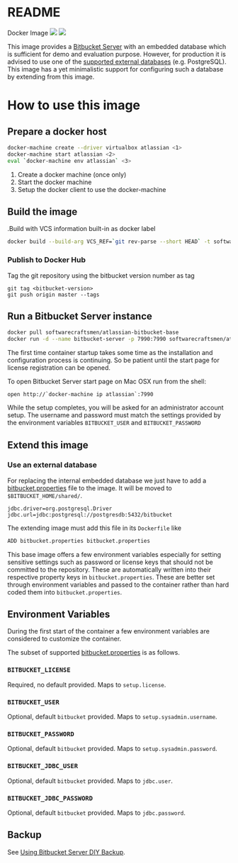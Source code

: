 # README

Docker Image [![](https://images.microbadger.com/badges/image/softwarecraftsmen/atlassian-bitbucket-base.svg)](https://microbadger.com/images/softwarecraftsmen/atlassian-bitbucket-base "atlassian-bitbucket-base image layers")  [![](https://images.microbadger.com/badges/version/softwarecraftsmen/atlassian-bitbucket-base.svg)](https://microbadger.com/images/softwarecraftsmen/atlassian-bitbucket-base "atlassian-bitbucket-base image layers")

This image provides a [Bitbucket Server](https://www.atlassian.com/software/bitbucket/server) with an embedded database which is sufficient for demo and evaluation purpose. However, for production it is advised to use one of the [supported external databases](https://confluence.atlassian.com/bitbucketserver/connecting-bitbucket-server-to-an-external-database-776640378.html) (e.g. PostgreSQL). This image has a yet minimalistic support for configuring such a database by extending from this image.

# How to use this image

## Prepare a docker host

```sh
docker-machine create --driver virtualbox atlassian <1>
docker-machine start atlassian <2>
eval `docker-machine env atlassian` <3>
```

1. Create a docker machine (once only)
2. Start the docker machine
3. Setup the docker client to use the docker-machine

## Build the image

.Build with VCS information built-in as docker label
```sh
docker build --build-arg VCS_REF=`git rev-parse --short HEAD` -t softwarecraftsmen/atlassian-bitbucket-base .
```

### Publish to Docker Hub

Tag the git repository using the bitbucket version number as tag
```
git tag <bitbucket-version>
git push origin master --tags
```


## Run a Bitbucket Server instance

```sh
docker pull softwarecraftsmen/atlassian-bitbucket-base
docker run -d --name bitbucket-server -p 7990:7990 softwarecraftsmen/atlassian-bitbucket-base
```

The first time container startup takes some time as the installation and configuration process is continuing.
So be patient until the start page for license registration can be opened.

To open Bitbucket Server start page on Mac OSX run from the shell:
```
open http://`docker-machine ip atlassian`:7990
```

While the setup completes, you will be asked for an administrator account setup. 
The username and password must match the settings provided by the environment variables `BITBUCKET_USER` and `BITBUCKET_PASSWORD` 

## Extend this image

### Use an external database

For replacing the internal embedded database we just have to add a [bitbucket.properties](https://confluence.atlassian.com/bitbucketserver/bitbucket-server-config-properties-776640155.html) file to the image. It will be moved to `$BITBUCKET_HOME/shared/`.

```
jdbc.driver=org.postgresql.Driver
jdbc.url=jdbc:postgresql://postgresdb:5432/bitbucket
```

The extending image must add this file in its `Dockerfile` like

```sh
ADD bitbucket.properties bitbucket.properties
```

This base image offers a few environment variables especially for setting sensitive settings such as password or license keys that should not be committed to the repository. These are automatically written into their respective property keys in `bitbucket.properties`.
These are better set through environment variables and passed to the container rather than hard coded them into `bitbucket.properties`.

## Environment Variables

During the first start of the container a few environment variables are considered to customize the container.

The subset of supported [bitbucket.properties](https://confluence.atlassian.com/bitbucketserver/bitbucket-server-config-properties-776640155.html) is as follows.

### `BITBUCKET_LICENSE`

Required, no default provided. Maps to `setup.license`.

### `BITBUCKET_USER`

Optional, default `bitbucket` provided. Maps to `setup.sysadmin.username`.

### `BITBUCKET_PASSWORD`

Optional, default `bitbucket` provided. Maps to `setup.sysadmin.password`.

### `BITBUCKET_JDBC_USER`

Optional, default `bitbucket` provided. Maps to `jdbc.user`.

### `BITBUCKET_JDBC_PASSWORD`

Optional, default `bitbucket` provided. Maps to `jdbc.password`.


## Backup

See [Using Bitbucket Server DIY Backup](https://confluence.atlassian.com/bitbucketserver/using-bitbucket-server-diy-backup-776640056.html).
